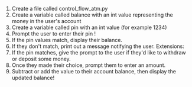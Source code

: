 1. Create a file called control_flow_atm.py
2. Create a variable called balance with an int value representing the money in the
user's account
3. Create a variable called pin with an int value (for example 1234)
4. Prompt the user to enter their pin !
5. If the pin values match, display their balance.
6. If they don't match, print out a message notifying the user.
Extensions:
1. If the pin matches, give the prompt to the user if they'd like to withdraw or deposit
some money.
2. Once they made their choice, prompt them to enter an amount.
3. Subtract or add the value to their account balance, then display the updated balance!
